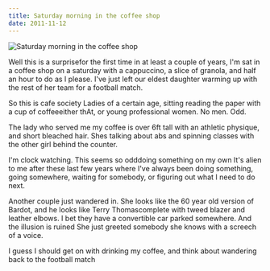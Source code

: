 ```yaml
---
title: Saturday morning in the coffee shop
date: 2011-11-12
---
```


![Saturday morning in the coffee shop](https://source.unsplash.com/vP3pnOoCiYE/1600x900)

Well this is a surprisefor the first time in at least a couple of years, I'm sat in a coffee shop on a saturday with a cappuccino, a slice of granola, and half an hour to do as I please. I've just left our eldest daughter warming up with the rest of her team for a football match.

So this is cafe society Ladies of a certain age, sitting reading the paper with a cup of coffeeeither thAt, or young professional women. No men. Odd.

The lady who served me my coffee is over 6ft tall with an athletic physique, and short bleached hair. Shes talking about abs and spinning classes with the other girl behind the counter.

I'm clock watching. This seems so odddoing something on my own It's alien to me after these last few years where I've always been doing something, going somewhere, waiting for somebody, or figuring out what I need to do next.

Another couple just wandered in. She looks like the 60 year old version of Bardot, and he looks like Terry Thomascomplete with tweed blazer and leather elbows. I bet they have a convertible car parked somewhere. And the illusion is ruined She just greeted somebody she knows with a screech of a voice.

I guess I should get on with drinking my coffee, and think about wandering back to the football match